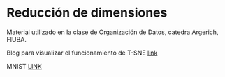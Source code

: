 # Reducción de dimensiones

Material utilizado en la clase de Organización de Datos, catedra Argerich, FIUBA.

Blog para visualizar el funcionamiento de T-SNE [link](https://colah.github.io/posts/2014-10-Visualizing-MNIST/)

MNIST [LINK](https://en.wikipedia.org/wiki/MNIST_database#/media/File:MnistExamples.png)
